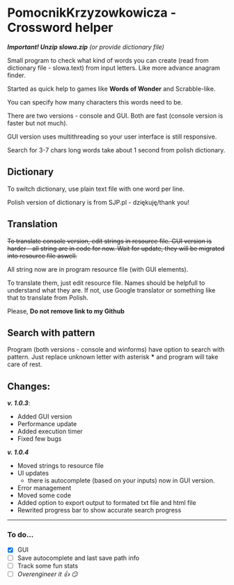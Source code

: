 # **PomocnikKrzyzowkowicza - Crossword helper**

_**Important! Unzip slowa.zip** (or provide dictionary file)_


Small program to check what kind of words you can create (read from dictionary file - slowa.text) from input letters. Like more advance anagram finder. 

Started as quick help to games like **Words of Wonder** and Scrabble-like.

You can specify how many characters this words need to be.


There are two versions - console and GUI. Both are fast (console version is faster but not much).

GUI version uses multithreading so your user interface is still responsive.


Search for 3-7 chars long words take about 1 second from polish dictionary.




## Dictionary

To switch dictionary, use plain text file with one word per line.

Polish version of dictionary is from SJP.pl - dziękuję/thank you!




## Translation

~~To translate console version, edit strings in resource file. GUI version is harder - all string are in code for now. Wait for update, they will be migrated into resource file aswell.~~


All string now are in program resource file (with GUI elements).

To translate them, just edit resource file. Names should be helpfull to understand what they are. If not, use Google translator or something like that to translate from Polish.

Please, **Do not remove link to my Github**




## Search with pattern

Program (both versions - console and winforms) have option to search with pattern. Just replace unknown letter with asterisk __*__ and program will take care of rest.




## Changes:


**_v. 1.0.3_**:
- Added GUI version
- Performance update
- Added execution timer
- Fixed few bugs


**_v. 1.0.4_**
- Moved strings to resource file
- UI updates
  - there is autocomplete (based on your inputs) now in GUI version. 
- Error management
- Moved some code
- Added option to export output to formated txt file and html file
- Rewrited progress bar to show accurate search progress


----------------------------

### To do...

- [X] GUI
- [ ] Save autocomplete and last save path info
- [ ] Track some fun stats
- [ ] _Overengineer it :+1: :smirk:_
